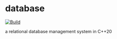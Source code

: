 # database

[![Build](https://github.com/cs-z/database/actions/workflows/ci.yml/badge.svg)](https://github.com/cs-z/database/actions/workflows/ci.yml)

a relational database management system in C++20
